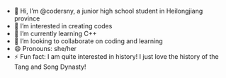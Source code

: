 - 👋 Hi, I’m @codersny, a junior high school student in Heilongjiang province
- 👀 I’m interested in creating codes
- 🌱 I’m currently learning C++
- 💞️ I’m looking to collaborate on coding and learning
- 😄 Pronouns: she/her
- ⚡ Fun fact: I am quite interested in history! I just love the history of the Tang and Song Dynasty!

<!---
codersny/codersny is a ✨ special ✨ repository because its `README.md` (this file) appears on your GitHub profile.
You can click the Preview link to take a look at your changes.
--->
